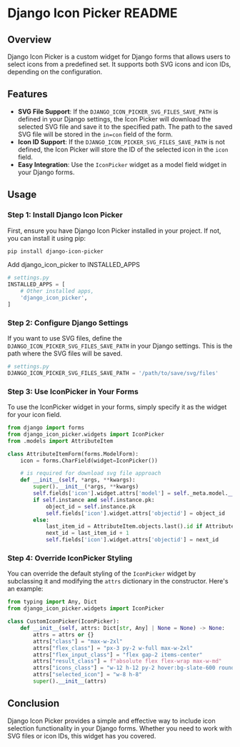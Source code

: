 # Django Icon Picker README

## Overview

Django Icon Picker is a custom widget for Django forms that allows users to select icons from a predefined set. It supports both SVG icons and icon IDs, depending on the configuration.

## Features

- **SVG File Support**: If the `DJANGO_ICON_PICKER_SVG_FILES_SAVE_PATH` is defined in your Django settings, the Icon Picker will download the selected SVG file and save it to the specified path. The path to the saved SVG file will be stored in the `in=con` field of the form.
- **Icon ID Support**: If the `DJANGO_ICON_PICKER_SVG_FILES_SAVE_PATH` is not defined, the Icon Picker will store the ID of the selected icon in the `icon` field.
- **Easy Integration**: Use the `IconPicker` widget as a model field widget in your Django forms.

## Usage

### Step 1: Install Django Icon Picker

First, ensure you have Django Icon Picker installed in your project. If not, you can install it using pip:

```bash
pip install django-icon-picker
```

Add django_icon_picker to INSTALLED_APPS

```python
# settings.py
INSTALLED_APPS = [
    # Other installed apps,
    'django_icon_picker',
]
```

### Step 2: Configure Django Settings

If you want to use SVG files, define the `DJANGO_ICON_PICKER_SVG_FILES_SAVE_PATH` in your Django settings. This is the path where the SVG files will be saved.

```python
# settings.py
DJANGO_ICON_PICKER_SVG_FILES_SAVE_PATH = '/path/to/save/svg/files'
```

### Step 3: Use IconPicker in Your Forms

To use the IconPicker widget in your forms, simply specify it as the widget for your icon field.

```python
from django import forms
from django_icon_picker.widgets import IconPicker
from .models import AttributeItem

class AttributeItemForm(forms.ModelForm):
    icon = forms.CharField(widget=IconPicker())

    # is required for download svg file approach
    def __init__(self, *args, **kwargs):
        super().__init__(*args, **kwargs)
        self.fields['icon'].widget.attrs['model'] = self._meta.model.__name__
        if self.instance and self.instance.pk:
            object_id = self.instance.pk
            self.fields['icon'].widget.attrs['objectid'] = object_id
        else:
            last_item_id = AttributeItem.objects.last().id if AttributeItem.objects.exists() else 1
            next_id = last_item_id + 1
            self.fields['icon'].widget.attrs['objectid'] = next_id
```

### Step 4: Override IconPicker Styling

You can override the default styling of the `IconPicker` widget by subclassing it and modifying the `attrs` dictionary in the constructor. Here's an example:

```python
from typing import Any, Dict
from django_icon_picker.widgets import IconPicker

class CustomIconPicker(IconPicker):
    def __init__(self, attrs: Dict[str, Any] | None = None) -> None:
        attrs = attrs or {}
        attrs["class"] = "max-w-2xl"
        attrs["flex_class"] = "px-3 py-2 w-full max-w-2xl"
        attrs["flex_input_class"] = "flex gap-2 items-center"
        attrs["result_class"] = f"absolute flex flex-wrap max-w-md"
        attrs["icons_class"] = "w-12 h-12 py-2 hover:bg-slate-600 rounded-md"
        attrs["selected_icon"] = "w-8 h-8"
        super().__init__(attrs)
```

## Conclusion

Django Icon Picker provides a simple and effective way to include icon selection functionality in your Django forms. Whether you need to work with SVG files or icon IDs, this widget has you covered.
